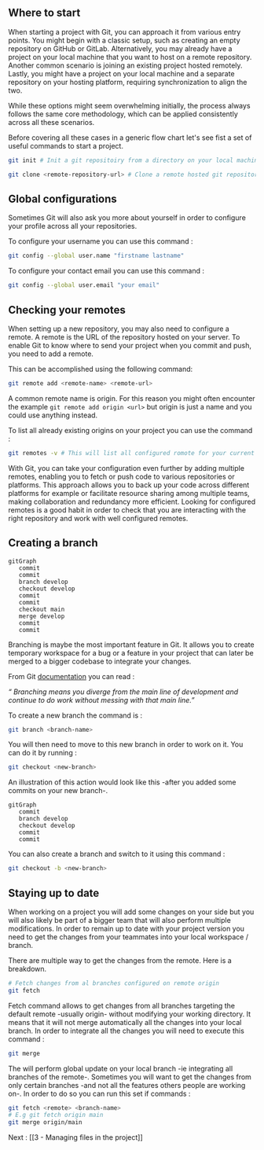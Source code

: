 ## Where to start

When starting a project with Git, you can approach it from various entry points. You might begin with a classic setup, such as creating an empty repository on GitHub or GitLab. Alternatively, you may already have a project on your local machine that you want to host on a remote repository. Another common scenario is joining an existing project hosted remotely. Lastly, you might have a project on your local machine and a separate repository on your hosting platform, requiring synchronization to align the two.

While these options might seem overwhelming initially, the process always follows the same core methodology, which can be applied consistently across all these scenarios.

Before covering all these cases in a generic flow chart let's see fist a set of useful commands to start a project. 

```sh
git init # Init a git repositoiry from a directory on your local machine
```

```sh
git clone <remote-repository-url> # Clone a remote hosted git repository on your local machine
```

##  Global configurations

Sometimes Git will also ask you more about yourself in order to configure your profile across all your repositories. 

To configure your username you can use this command :

```sh
git config --global user.name "firstname lastname"
```

To configure your contact email you can use this command :

```sh
git config --global user.email "your email"
```

## Checking your remotes

When setting up a new repository, you may also need to configure a remote. A remote is the URL of the repository hosted on your server. To enable Git to know where to send your project when you commit and push, you need to add a remote. 

This can be accomplished using the following command:

```sh
git remote add <remote-name> <remote-url> 
```

A common remote name is origin. For this reason you might often encounter the example `git remote add origin <url>` but origin is just a name and you could use anything instead. 

To list all already existing origins on your project you can use the command : 

```sh
git remotes -v # This will list all configured romote for your current repository
```

With Git, you can take your configuration even further by adding multiple remotes, enabling you to fetch or push code to various repositories or platforms. This approach allows you to back up your code across different platforms for example or facilitate resource sharing among multiple teams, making collaboration and redundancy more efficient.
Looking for configured remotes is a good habit in order to check that you are interacting with the right repository and work with well configured remotes. 

## Creating a branch

```mermaid
gitGraph
   commit
   commit
   branch develop
   checkout develop
   commit
   commit
   checkout main
   merge develop
   commit
   commit

```
Branching is maybe the most important feature in Git. It allows you to create temporary workspace for a bug or a feature in your project that can later be merged to a bigger codebase to integrate your changes. 

From Git [documentation](https://git-scm.com/book/en/v2/Git-Branching-Branches-in-a-Nutshell) you can read : 

_“ Branching means you diverge from the main line of development and continue to do work without messing with that main line.”_

To create a new branch the command is : 

```sh
git branch <branch-name>
```

You will then need to move to this new branch in order to work on it. 
You can do it by running : 

```sh
git checkout <new-branch>
```

An illustration of this action would look like this -after you added some commits on your new branch-.

```mermaid
gitGraph
   commit
   branch develop
   checkout develop
   commit
   commit
```
You can also create a branch and switch to it using this command : 

```sh
git checkout -b <new-branch>
```

## Staying up to date

When working on a project you will add some changes on your side but you will also likely be part of a bigger team that will also perform multiple modifications. In order to remain up to date with your project version you need to get the changes from your teammates into your local workspace / branch. 

There are multiple way to get the changes from the remote. Here is a breakdown. 

```sh 
# Fetch changes from al branches configured on remote origin
git fetch
```

Fetch command allows to get changes from all branches targeting the default remote 
-usually origin- without modifying your working directory. It means that it will not merge automatically all the changes into your local branch. In order to integrate all the changes you will need to execute this command : 

```sh
git merge
```

The will perform global update on your local branch -ie integrating all branches of the remote-. Sometimes you will want to get the changes from only certain branches -and not all the features others people are working on-.
In order to do so you can run this set if commands : 

```sh
git fetch <remote> <branch-name>
# E.g git fetch origin main
git merge origin/main
```


Next : [[3 - Managing files in the project]] 